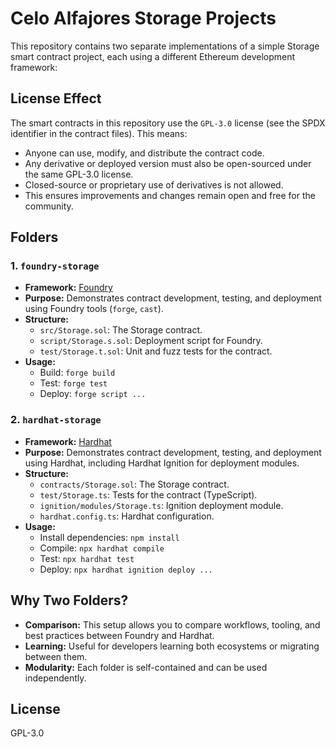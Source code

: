 # Celo Alfajores Storage Projects

This repository contains two separate implementations of a simple Storage smart contract project, each using a different Ethereum development framework:

## License Effect

The smart contracts in this repository use the `GPL-3.0` license (see the SPDX identifier in the contract files). This means:

- Anyone can use, modify, and distribute the contract code.
- Any derivative or deployed version must also be open-sourced under the same GPL-3.0 license.
- Closed-source or proprietary use of derivatives is not allowed.
- This ensures improvements and changes remain open and free for the community.

## Folders

### 1. `foundry-storage`

- **Framework:** [Foundry](https://book.getfoundry.sh/)
- **Purpose:** Demonstrates contract development, testing, and deployment using Foundry tools (`forge`, `cast`).
- **Structure:**
  - `src/Storage.sol`: The Storage contract.
  - `script/Storage.s.sol`: Deployment script for Foundry.
  - `test/Storage.t.sol`: Unit and fuzz tests for the contract.
- **Usage:**
  - Build: `forge build`
  - Test: `forge test`
  - Deploy: `forge script ...`

### 2. `hardhat-storage`

- **Framework:** [Hardhat](https://hardhat.org/)
- **Purpose:** Demonstrates contract development, testing, and deployment using Hardhat, including Hardhat Ignition for deployment modules.
- **Structure:**
  - `contracts/Storage.sol`: The Storage contract.
  - `test/Storage.ts`: Tests for the contract (TypeScript).
  - `ignition/modules/Storage.ts`: Ignition deployment module.
  - `hardhat.config.ts`: Hardhat configuration.
- **Usage:**
  - Install dependencies: `npm install`
  - Compile: `npx hardhat compile`
  - Test: `npx hardhat test`
  - Deploy: `npx hardhat ignition deploy ...`

## Why Two Folders?

- **Comparison:** This setup allows you to compare workflows, tooling, and best practices between Foundry and Hardhat.
- **Learning:** Useful for developers learning both ecosystems or migrating between them.
- **Modularity:** Each folder is self-contained and can be used independently.

## License

GPL-3.0
